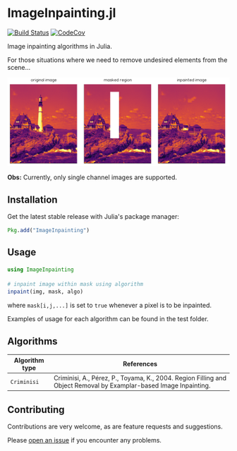 # ImageInpainting.jl

[![Build Status](https://img.shields.io/github/workflow/status/JuliaImages/ImageInpainting.jl/CI)](https://github.com/JuliaImages/ImageInpainting.jl/actions)
[![CodeCov](https://codecov.io/gh/JuliaImages/ImageInpainting.jl/branch/master/graph/badge.svg)](https://codecov.io/gh/JuliaImages/ImageInpainting.jl)

Image inpainting algorithms in Julia.

For those situations where we need to remove undesired elements from the scene...

![lighthouse](imgs/lighthouse.png)

**Obs:** Currently, only single channel images are supported.

## Installation

Get the latest stable release with Julia's package manager:

```julia
Pkg.add("ImageInpainting")
```

## Usage

```julia
using ImageInpainting

# inpaint image within mask using algorithm
inpaint(img, mask, algo)
```
where `mask[i,j,...]` is set to `true` whenever a pixel is to be inpainted.

Examples of usage for each algorithm can be found in the test folder.

## Algorithms

| Algorithm type | References |
|----------------|------------|
| `Criminisi` | Criminisi, A., Pérez, P., Toyama, K., 2004. Region Filling and Object Removal by Examplar-based Image Inpainting. |

## Contributing

Contributions are very welcome, as are feature requests and suggestions.

Please [open an issue](https://github.com/JuliaImages/ImageInpainting.jl/issues) if you encounter
any problems.

